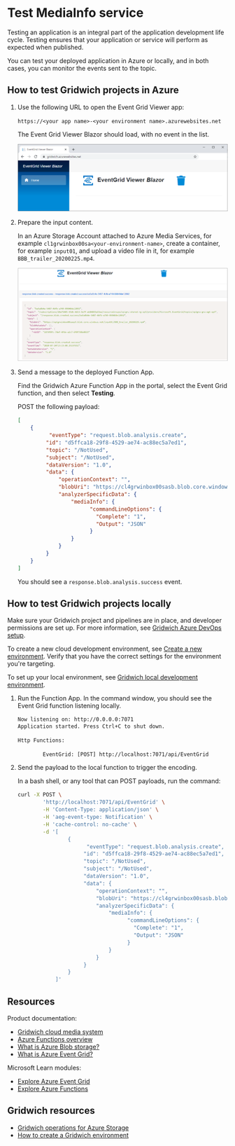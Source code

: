 # Test MediaInfo service

Testing an application is an integral part of the application development life cycle. Testing ensures that your application or service will perform as expected when published.

You can test your deployed application in Azure or locally, and in both cases, you can monitor the events sent to the topic.

## How to test Gridwich projects in Azure

1. Use the following URL to open the Event Grid Viewer app:

   `https://<your app name>-<your environment name>.azurewebsites.net`

   The Event Grid Viewer Blazor should load, with no event in the list.

   ![Screenshot showing the Event Grid Viewer Blazor with no events in the list.](media/blazor-viewer.png)

1. Prepare the input content.

   In an Azure Storage Account attached to Azure Media Services, for example `cl1grwinbox00sa<your-environment-name>`, create a container, for example `input01`, and upload a video file in it, for example `BBB_trailer_20200225.mp4`.

   ![Screenshot showing an uploaded file.](media/uploaded-file.png)

1. Send a message to the deployed Function App.

   Find the Gridwich Azure Function App in the portal, select the Event Grid function, and then select **Testing**.

   POST the following payload:

   ```json
   [
       {
             "eventType": "request.blob.analysis.create",
            "id": "d5ffca18-29f8-4529-ae74-ac88ec5a7ed1",
            "topic": "/NotUsed",
            "subject": "/NotUsed",
            "dataVersion": "1.0",
            "data": {
                "operationContext": "",
                "blobUri": "https://cl4grwinbox00sasb.blob.core.windows.net/input01/BBB_trailer_20200225.mp4",
                "analyzerSpecificData": {
                    "mediaInfo": {
                          "commandLineOptions": {
                            "Complete": "1",
                            "Output": "JSON"
                          }
                    }
                }
            }
       }
   ]
   ```
  
    You should see a `response.blob.analysis.success` event.


## How to test Gridwich projects locally

Make sure your Gridwich project and pipelines are in place, and developer permissions are set up. For more information, see [Gridwich Azure DevOps setup](1-set-up-azure-devops.md).

To create a new cloud development environment, see [Create a new environment](5-create-delete-cloud-environment.md). Verify that you have the correct settings for the environment you're targeting.

To set up your local environment, see [Gridwich local development environment](4-set-up-local-environment.md).

1. Run the Function App. In the command window, you should see the Event Grid function listening locally.

   ```text
   Now listening on: http://0.0.0.0:7071
   Application started. Press Ctrl+C to shut down.

   Http Functions:

           EventGrid: [POST] http://localhost:7071/api/EventGrid
   ```

1. Send the payload to the local function to trigger the encoding.

   In a bash shell, or any tool that can POST payloads, run the command:

   ```bash
   curl -X POST \
           'http://localhost:7071/api/EventGrid' \
           -H 'Content-Type: application/json' \
           -H 'aeg-event-type: Notification' \
           -H 'cache-control: no-cache' \
           -d '[
                   {
                         "eventType": "request.blob.analysis.create",
                        "id": "d5ffca18-29f8-4529-ae74-ac88ec5a7ed1",
                        "topic": "/NotUsed",
                        "subject": "/NotUsed",
                        "dataVersion": "1.0",
                        "data": {
                            "operationContext": "",
                            "blobUri": "https://cl4grwinbox00sasb.blob.core.windows.net/input01/BBB_trailer_20200225.mp4",
                            "analyzerSpecificData": {
                                "mediaInfo": {
                                      "commandLineOptions": {
                                        "Complete": "1",
                                        "Output": "JSON"
                                      }
                                }
                            }
                        }
                   }
               ]'
   ```

## Resources

Product documentation:

- [Gridwich cloud media system](https://learn.microsoft.com/azure/architecture/reference-architectures/media-services/gridwich-architecture)
- [Azure Functions overview](https://learn.microsoft.com/azure/azure-functions/functions-overview)
- [What is Azure Blob storage?](https://learn.microsoft.com/azure/storage/blobs/storage-blobs-overview)
- [What is Azure Event Grid?](https://learn.microsoft.com/azure/event-grid/overview)

Microsoft Learn modules:

- [Explore Azure Event Grid](https://learn.microsoft.com/training/modules/azure-event-grid)
- [Explore Azure Functions](https://learn.microsoft.com/training/modules/explore-azure-functions)

## Gridwich resources

- [Gridwich operations for Azure Storage](https://learn.microsoft.com/azure/architecture/reference-architectures/media-services/gridwich-storage-service)
- [How to create a Gridwich environment](5-create-delete-cloud-environment.md)
